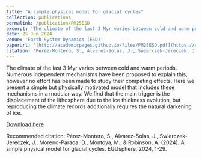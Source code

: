 ```yaml
---
title: "A simple physical model for glacial cycles"
collection: publications
permalink: /publication/PM25ESD
excerpt: 'The climate of the last 3 Myr varies between cold and warm periods. Numerous independent mechanisms have been proposed to explain this, however no effort has been made to study their competing effects. Here we present a simple but physically motivated model that includes these mechanisms in a modular way. We find that the main trigger is the displacement of the lithosphere due to the ice thickness evolution, but reproducing the climate records additionally requires the natural darkening of ice.'
date: 25 Jun 2024
venue: 'Earth System Dynamics (ESD)'
paperurl: '[http://academicpages.github.io/files/PM25ESD.pdf](https://egusphere.copernicus.org/preprints/2024/egusphere-2024-1842/)'
citation: 'Pérez-Montero, S., Alvarez-Solas, J., Swierczek-Jereczek, J., Moreno-Parada, D., Montoya, M., & Robinson, A. (2024). A simple physical model for glacial cycles. EGUsphere, 2024, 1-29.'
---
```

The climate of the last 3 Myr varies between cold and warm periods. Numerous independent mechanisms have been proposed to explain this, however no effort has been made to study their competing effects. Here we present a simple but physically motivated model that includes these mechanisms in a modular way. We find that the main trigger is the displacement of the lithosphere due to the ice thickness evolution, but reproducing the climate records additionally requires the natural darkening of ice.

[Download here](https://egusphere.copernicus.org/preprints/2024/egusphere-2024-1842/)

Recommended citation: Pérez-Montero, S., Alvarez-Solas, J., Swierczek-Jereczek, J., Moreno-Parada, D., Montoya, M., & Robinson, A. (2024). A simple physical model for glacial cycles. EGUsphere, 2024, 1-29.
